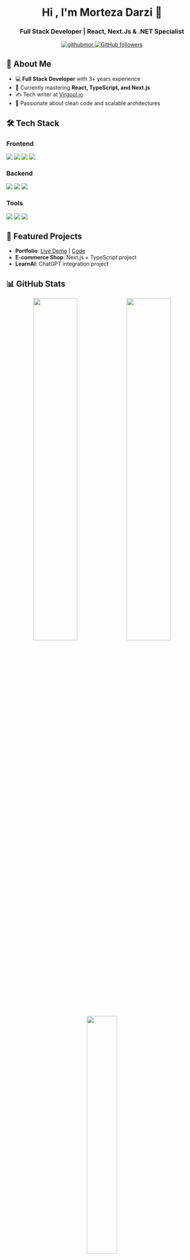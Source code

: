 <h1 align="center">Hi , I'm Morteza Darzi 👋</h1>
<h3 align="center">Full Stack Developer | React, Next.Js & .NET Specialist</h3>

<p align="center">
  <a href="https://github.com/githubmor">
    <img src="https://komarev.com/ghpvc/?username=githubmor&label=Profile%20views&color=0e75b6&style=flat" alt="githubmor" />
  </a>
  <a href="https://github.com/githubmor?tab=followers">
    <img src="https://img.shields.io/github/followers/githubmor?label=Followers&style=social" alt="GitHub followers">
  </a>
</p>

## 🚀 About Me

- 💻 **Full Stack Developer** with 3+ years experience
- 🌱 Currently mastering **React, TypeScript, and Next.js**
- ✍️ Tech writer at [Virgool.io](https://virgool.io/@morteza.darzi)
- 🎯 Passionate about clean code and scalable architectures

## 🛠 Tech Stack

### Frontend
<p>
  <img src="https://img.shields.io/badge/React-20232A?style=for-the-badge&logo=react&logoColor=61DAFB" />
  <img src="https://img.shields.io/badge/Next.js-000000?style=for-the-badge&logo=nextdotjs&logoColor=white" />
  <img src="https://img.shields.io/badge/TypeScript-007ACC?style=for-the-badge&logo=typescript&logoColor=white" />
  <img src="https://img.shields.io/badge/Tailwind_CSS-38B2AC?style=for-the-badge&logo=tailwind-css&logoColor=white" />
</p>

### Backend
<p>
  <img src="https://img.shields.io/badge/.NET-512BD4?style=for-the-badge&logo=dotnet&logoColor=white" />
  <img src="https://img.shields.io/badge/C%23-239120?style=for-the-badge&logo=c-sharp&logoColor=white" />
  <img src="https://img.shields.io/badge/JWT-000000?style=for-the-badge&logo=JSON%20web%20tokens&logoColor=white" />
</p>

### Tools
<p>
  <img src="https://img.shields.io/badge/Git-F05032?style=for-the-badge&logo=git&logoColor=white" />
  <img src="https://img.shields.io/badge/Figma-F24E1E?style=for-the-badge&logo=figma&logoColor=white" />
  <img src="https://img.shields.io/badge/Swagger-85EA2D?style=for-the-badge&logo=Swagger&logoColor=white" />
</p>

## 📌 Featured Projects

- **Portfolio**: [Live Demo](https://morteza-darzi.liara.run/) | [Code](https://github.com/githubmor/portfolio)
- **E-commerce Shop**: Next.js + TypeScript project
- **LearnAI**: ChatGPT integration project

## 📊 GitHub Stats

<p align="center">
  <img width="48%" src="https://github-readme-stats.vercel.app/api?username=githubmor&show_icons=true&theme=radical" />
  <img width="48%" src="https://github-readme-streak-stats.herokuapp.com/?user=githubmor&theme=radical" />
</p>

<p align="center">
  <img width="40%" src="https://github-readme-stats.vercel.app/api/top-langs/?username=githubmor&layout=compact&theme=radical" />
</p>

## 📫 Let's Connect

<p align="center">
  <a href="https://linkedin.com/in/morteza-darzi">
    <img src="https://img.shields.io/badge/LinkedIn-0077B5?style=for-the-badge&logo=linkedin&logoColor=white" />
  </a>
  <a href="mailto:pc2man@gmail.com">
    <img src="https://img.shields.io/badge/Gmail-D14836?style=for-the-badge&logo=gmail&logoColor=white" />
  </a>
  <a href="https://github.com/githubmor">
    <img src="https://img.shields.io/badge/GitHub-100000?style=for-the-badge&logo=github&logoColor=white" />
  </a>
</p>

<p align="center">
  <a href="https://morteza-darzi.liara.run/">
    <img src="https://img.shields.io/badge/Portfolio-%23000000.svg?style=for-the-badge&logo=vercel&logoColor=white" />
  </a>
</p>

<p align="center">
  <img src="https://github-profile-trophy.vercel.app/?username=githubmor&margin-w=15&theme=radical" alt="githubmor" />
</p>
